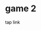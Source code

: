 <h1>game 2</h1>
<a href="https://raffneptune-game2.vercel.app" style="color: black; text-decoration: none;">tap link</a>
